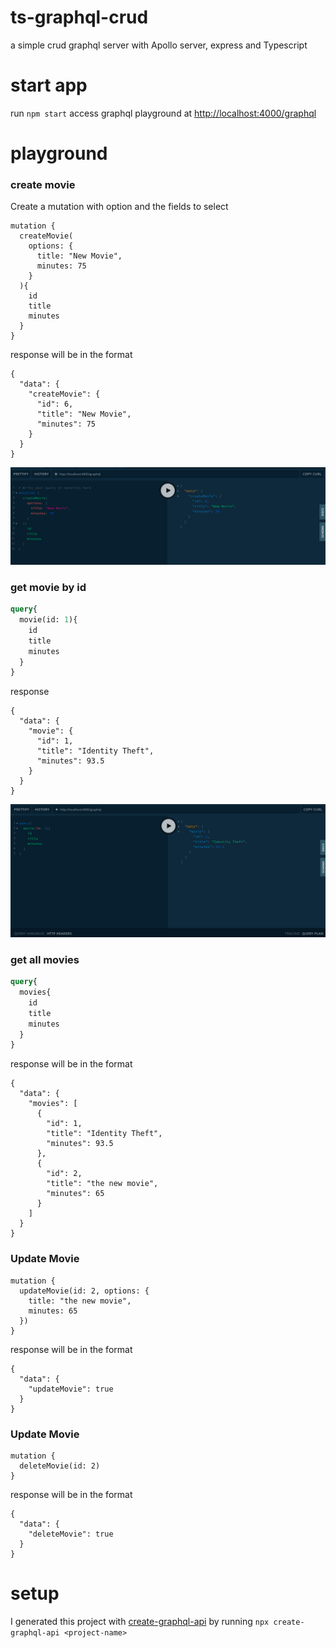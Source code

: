 # ts-graphql-crud
a simple crud graphql server with Apollo server, express and Typescript 

# start app
run `npm start`  access graphql playground at [http://localhost:4000/graphql](http://localhost:4000/graphql)

# playground

### create movie
Create a mutation with option and the fields to select
```
mutation {
  createMovie(
    options: {
      title: "New Movie",
      minutes: 75
    }
  ){
    id
    title
    minutes
  }
}
```
response will be in the format 
```
{
  "data": {
    "createMovie": {
      "id": 6,
      "title": "New Movie",
      "minutes": 75
    }
  }
}
```
![create a movie with graphql](./docs/playground_create_movie.png?raw=true "create Movie")

### get movie by id
```graphql
query{
  movie(id: 1){
    id
    title
    minutes
  }
}
```
response 
```
{
  "data": {
    "movie": {
      "id": 1,
      "title": "Identity Theft",
      "minutes": 93.5
    }
  }
}
```
![get movie with graphql](./docs/playground_movie_by_id.png?raw=true "get Movie")

### get all movies
```graphql
query{
  movies{
    id
    title
    minutes
  }
}
```
response will be in the format
```
{
  "data": {
    "movies": [
      {
        "id": 1,
        "title": "Identity Theft",
        "minutes": 93.5
      },
      {
        "id": 2,
        "title": "the new movie",
        "minutes": 65
      }
    ]
  }
}   
```



### Update Movie
```
mutation {
  updateMovie(id: 2, options: {
    title: "the new movie",
    minutes: 65
  })
}
```
response will be in the format
```
{
  "data": {
    "updateMovie": true
  }
}
```

### Update Movie
```
mutation {
  deleteMovie(id: 2)
}
```
response will be in the format
```
{
  "data": {
    "deleteMovie": true
  }
}
```

# setup
I generated this project with [create-graphql-api](https://www.npmjs.com/package/create-graphql-api) by running `npx create-graphql-api <project-name>`
